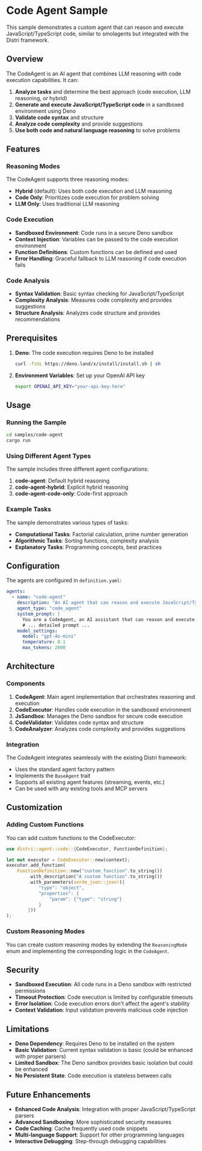 # Code Agent Sample

This sample demonstrates a custom agent that can reason and execute JavaScript/TypeScript code, similar to smolagents but integrated with the Distri framework.

## Overview

The CodeAgent is an AI agent that combines LLM reasoning with code execution capabilities. It can:

1. **Analyze tasks** and determine the best approach (code execution, LLM reasoning, or hybrid)
2. **Generate and execute JavaScript/TypeScript code** in a sandboxed environment using Deno
3. **Validate code syntax** and structure
4. **Analyze code complexity** and provide suggestions
5. **Use both code and natural language reasoning** to solve problems

## Features

### Reasoning Modes

The CodeAgent supports three reasoning modes:

- **Hybrid** (default): Uses both code execution and LLM reasoning
- **Code Only**: Prioritizes code execution for problem solving
- **LLM Only**: Uses traditional LLM reasoning

### Code Execution

- **Sandboxed Environment**: Code runs in a secure Deno sandbox
- **Context Injection**: Variables can be passed to the code execution environment
- **Function Definitions**: Custom functions can be defined and used
- **Error Handling**: Graceful fallback to LLM reasoning if code execution fails

### Code Analysis

- **Syntax Validation**: Basic syntax checking for JavaScript/TypeScript
- **Complexity Analysis**: Measures code complexity and provides suggestions
- **Structure Analysis**: Analyzes code structure and provides recommendations

## Prerequisites

1. **Deno**: The code execution requires Deno to be installed
   ```bash
   curl -fsSL https://deno.land/x/install/install.sh | sh
   ```

2. **Environment Variables**: Set up your OpenAI API key
   ```bash
   export OPENAI_API_KEY="your-api-key-here"
   ```

## Usage

### Running the Sample

```bash
cd samples/code-agent
cargo run
```

### Using Different Agent Types

The sample includes three different agent configurations:

1. **code-agent**: Default hybrid reasoning
2. **code-agent-hybrid**: Explicit hybrid reasoning
3. **code-agent-code-only**: Code-first approach

### Example Tasks

The sample demonstrates various types of tasks:

- **Computational Tasks**: Factorial calculation, prime number generation
- **Algorithmic Tasks**: Sorting functions, complexity analysis
- **Explanatory Tasks**: Programming concepts, best practices

## Configuration

The agents are configured in `definition.yaml`:

```yaml
agents:
  - name: "code-agent"
    description: "An AI agent that can reason and execute JavaScript/TypeScript code"
    agent_type: "code_agent"
    system_prompt: |
      You are a CodeAgent, an AI assistant that can reason and execute JavaScript/TypeScript code.
      # ... detailed prompt ...
    model_settings:
      model: "gpt-4o-mini"
      temperature: 0.1
      max_tokens: 2000
```

## Architecture

### Components

1. **CodeAgent**: Main agent implementation that orchestrates reasoning and execution
2. **CodeExecutor**: Handles code execution in the sandboxed environment
3. **JsSandbox**: Manages the Deno sandbox for secure code execution
4. **CodeValidator**: Validates code syntax and structure
5. **CodeAnalyzer**: Analyzes code complexity and provides suggestions

### Integration

The CodeAgent integrates seamlessly with the existing Distri framework:

- Uses the standard agent factory pattern
- Implements the `BaseAgent` trait
- Supports all existing agent features (streaming, events, etc.)
- Can be used with any existing tools and MCP servers

## Customization

### Adding Custom Functions

You can add custom functions to the CodeExecutor:

```rust
use distri::agent::code::{CodeExecutor, FunctionDefinition};

let mut executor = CodeExecutor::new(context);
executor.add_function(
    FunctionDefinition::new("custom_function".to_string())
        .with_description("A custom function".to_string())
        .with_parameters(serde_json::json!({
            "type": "object",
            "properties": {
                "param": {"type": "string"}
            }
        }))
);
```

### Custom Reasoning Modes

You can create custom reasoning modes by extending the `ReasoningMode` enum and implementing the corresponding logic in the `CodeAgent`.

## Security

- **Sandboxed Execution**: All code runs in a Deno sandbox with restricted permissions
- **Timeout Protection**: Code execution is limited by configurable timeouts
- **Error Isolation**: Code execution errors don't affect the agent's stability
- **Context Validation**: Input validation prevents malicious code injection

## Limitations

- **Deno Dependency**: Requires Deno to be installed on the system
- **Basic Validation**: Current syntax validation is basic (could be enhanced with proper parsers)
- **Limited Sandbox**: The Deno sandbox provides basic isolation but could be enhanced
- **No Persistent State**: Code execution is stateless between calls

## Future Enhancements

- **Enhanced Code Analysis**: Integration with proper JavaScript/TypeScript parsers
- **Advanced Sandboxing**: More sophisticated security measures
- **Code Caching**: Cache frequently used code snippets
- **Multi-language Support**: Support for other programming languages
- **Interactive Debugging**: Step-through debugging capabilities